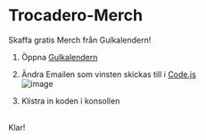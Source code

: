 # Trocadero-Merch
Skaffa gratis Merch från Gulkalendern!

1. Öppna [Gulkalendern](https://gulkalender.se)

2. Ändra Emailen som vinsten skickas till i [Code.js](https://raw.githubusercontent.com/Muminwilmer/Trocadero-Merch/main/Code.js)<br />
![image](https://github.com/Muminwilmer/Trocadero-Merch/assets/113240095/3edb1a0b-049b-40be-a8b4-bbaf0956b1ca)

4. Klistra in koden i konsollen<br />
<br />
Klar!


